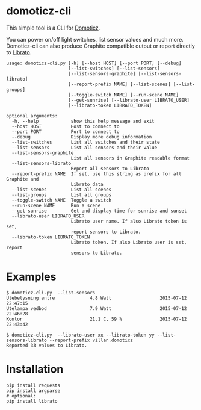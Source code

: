 domoticz-cli
============

This simple tool is a CLI for [Domoticz](http://www.domoticz.com/).

You can power on/off light switches, list sensor values and much more. Domoticz-cli can also produce Graphite compatible output or report directly to [Librato](http://www.librato.com|Librato).

```
usage: domoticz-cli.py [-h] [--host HOST] [--port PORT] [--debug]
                       [--list-switches] [--list-sensors]
                       [--list-sensors-graphite] [--list-sensors-librato]
                       [--report-prefix NAME] [--list-scenes] [--list-groups]
                       [--toggle-switch NAME] [--run-scene NAME]
                       [--get-sunrise] [--librato-user LIBRATO_USER]
                       [--librato-token LIBRATO_TOKEN]

optional arguments:
  -h, --help            show this help message and exit
  --host HOST           Host to connect to
  --port PORT           Port to connect to
  --debug               Display more debug information
  --list-switches       List all switches and their state
  --list-sensors        List all sensors and their value
  --list-sensors-graphite
                        List all sensors in Graphite readable format
  --list-sensors-librato
                        Report all sensors to Librato
  --report-prefix NAME  If set, use this string as prefix for all Graphite and
                        Librato data
  --list-scenes         List all scenes
  --list-groups         List all groups
  --toggle-switch NAME  Toggle a switch
  --run-scene NAME      Run a scene
  --get-sunrise         Get and display time for sunrise and sunset
  --librato-user LIBRATO_USER
                        Librato user name. If also Librato token is set,
                        report sensors to Librato.
  --librato-token LIBRATO_TOKEN
                        Librato token. If also Librato user is set, report
                        sensors to Librato.
```

Examples
========

```
$ domoticz-cli.py  --list-sensors
Utebelysning entre             4.8 Watt                  2015-07-12 22:47:15
Utelampa vedbod                7.9 Watt                  2015-07-12 22:46:28
Kontor                         21.1 C, 59 %              2015-07-12 22:43:42
```

```
$ domoticz-cli.py  --librato-user xx --librato-token yy --list-sensors-librato --report-prefix villan.domoticz
Reported 33 values to Librato.
```

Installation
============

```
pip install requests
pip install argparse
# optional:
pip install librato
```

